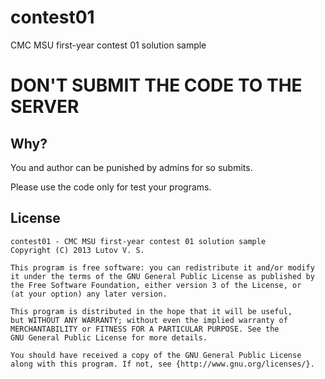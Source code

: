 # contest01 #

CMC MSU first-year contest 01 solution sample

# DON'T SUBMIT THE CODE TO THE SERVER #

## Why? ##

You and author can be punished by admins for so submits.

Please use the code only for test your programs.

## License ##

    contest01 - CMC MSU first-year contest 01 solution sample
    Copyright (C) 2013 Lutov V. S.

    This program is free software: you can redistribute it and/or modify
    it under the terms of the GNU General Public License as published by
    the Free Software Foundation, either version 3 of the License, or
    (at your option) any later version.

    This program is distributed in the hope that it will be useful,
    but WITHOUT ANY WARRANTY; without even the implied warranty of
    MERCHANTABILITY or FITNESS FOR A PARTICULAR PURPOSE. See the
    GNU General Public License for more details.

    You should have received a copy of the GNU General Public License
    along with this program. If not, see {http://www.gnu.org/licenses/}.

